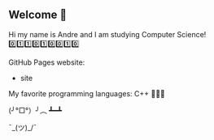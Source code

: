 ## Welcome 👦
Hi my name is Andre and I am studying Computer Science! 0️⃣1️⃣1️⃣0️⃣1️⃣0️⃣0️⃣1️⃣0️⃣

GitHub Pages website:
  - site

My favorite programming languages:
C++ 👨🏻‍💻

(╯°□°）╯︵ ┻━┻

¯\_(ツ)_/¯









